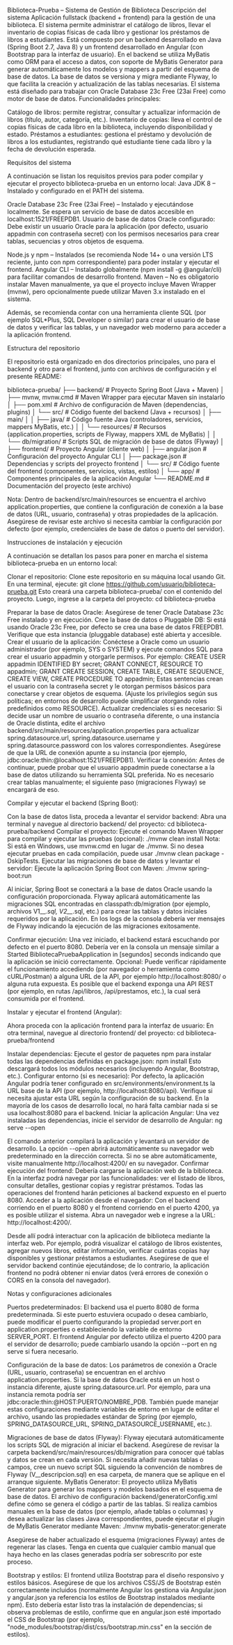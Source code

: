 Biblioteca-Prueba – Sistema de Gestión de Biblioteca
Descripción del sistema
Aplicación fullstack (backend + frontend) para la gestión de una biblioteca. El sistema permite administrar el catálogo de libros, llevar el inventario de copias físicas de cada libro y gestionar los préstamos de libros a estudiantes. Está compuesto por un backend desarrollado en Java (Spring Boot 2.7, Java 8) y un frontend desarrollado en Angular (con Bootstrap para la interfaz de usuario). En el backend se utiliza MyBatis como ORM para el acceso a datos, con soporte de MyBatis Generator para generar automáticamente los modelos y mappers a partir del esquema de base de datos. La base de datos se versiona y migra mediante Flyway, lo que facilita la creación y actualización de las tablas necesarias. El sistema está diseñado para trabajar con Oracle Database 23c Free (23ai Free) como motor de base de datos. Funcionalidades principales:

Catálogo de libros: permite registrar, consultar y actualizar información de libros (título, autor, categoría, etc.).
Inventario de copias: lleva el control de copias físicas de cada libro en la biblioteca, incluyendo disponibilidad y estado.
Préstamos a estudiantes: gestiona el préstamo y devolución de libros a los estudiantes, registrando qué estudiante tiene cada libro y la fecha de devolución esperada.

Requisitos del sistema

A continuación se listan los requisitos previos para poder compilar y ejecutar el proyecto biblioteca-prueba en un entorno local:
Java JDK 8 – Instalado y configurado en el PATH del sistema.

Oracle Database 23c Free (23ai Free) – Instalado y ejecutándose localmente. Se espera un servicio de base de datos accesible en localhost:1521/FREEPDB1.
Usuario de base de datos Oracle configurado: Debe existir un usuario Oracle para la aplicación (por defecto, usuario appadmin con contraseña secret) con los permisos necesarios para crear tablas, secuencias y otros objetos de esquema.

Node.js y npm – Instalados (se recomienda Node 14+ o una versión LTS reciente, junto con npm correspondiente) para poder instalar y ejecutar el frontend.
Angular CLI – Instalado globalmente (npm install -g @angular/cli) para facilitar comandos de desarrollo frontend.
Maven – No es obligatorio instalar Maven manualmente, ya que el proyecto incluye Maven Wrapper (mvnw), pero opcionalmente puede utilizar Maven 3.x instalado en el sistema.

Además, se recomienda contar con una herramienta cliente SQL (por ejemplo SQL*Plus, SQL Developer o similar) para crear el usuario de base de datos y verificar las tablas, y un navegador web moderno para acceder a la aplicación frontend.

Estructura del repositorio

El repositorio está organizado en dos directorios principales, uno para el backend y otro para el frontend, junto con archivos de configuración y el presente README:

biblioteca-prueba/
├── backend/               # Proyecto Spring Boot (Java + Maven)
│   ├── mvnw, mvnw.cmd     # Maven Wrapper para ejecutar Maven sin instalarlo
│   ├── pom.xml            # Archivo de configuración de Maven (dependencias, plugins)
│   └── src/               # Código fuente del backend (Java + recursos)
│       ├── main/
│       │   ├── java/      # Código fuente Java (controladores, servicios, mappers MyBatis, etc.)
│       │   └── resources/ # Recursos (application.properties, scripts de Flyway, mappers XML de MyBatis)
│       │       └── db/migration/  # Scripts SQL de migración de base de datos (Flyway)
│
├── frontend/              # Proyecto Angular (cliente web)
│   ├── angular.json       # Configuración del proyecto Angular CLI
│   ├── package.json       # Dependencias y scripts del proyecto frontend
│   └── src/               # Código fuente del frontend (componentes, servicios, vistas, estilos)
│       └── app/           # Componentes principales de la aplicación Angular
└── README.md              # Documentación del proyecto (este archivo)

Nota: Dentro de backend/src/main/resources se encuentra el archivo application.properties, que contiene la configuración de conexión a la base de datos (URL, usuario, contraseña) y otras propiedades de la aplicación. Asegúrese de revisar este archivo si necesita cambiar la configuración por defecto (por ejemplo, credenciales de base de datos o puerto del servidor).

Instrucciones de instalación y ejecución

A continuación se detallan los pasos para poner en marcha el sistema biblioteca-prueba en un entorno local:

Clonar el repositorio:
Clone este repositorio en su máquina local usando Git. En una terminal, ejecute:
git clone https://github.com/usuario/biblioteca-prueba.git
Esto creará una carpeta biblioteca-prueba/ con el contenido del proyecto. Luego, ingrese a la carpeta del proyecto:
cd biblioteca-prueba

Preparar la base de datos Oracle:
Asegúrese de tener Oracle Database 23c Free instalado y en ejecución.
Cree la base de datos o Pluggable DB: Si está usando Oracle 23c Free, por defecto se crea una base de datos FREEPDB1. Verifique que esta instancia (pluggable database) esté abierta y accesible.
Crear el usuario de la aplicación: Conéctese a Oracle como un usuario administrador (por ejemplo, SYS o SYSTEM) y ejecute comandos SQL para crear el usuario appadmin y otorgarle permisos. Por ejemplo:
CREATE USER appadmin IDENTIFIED BY secret;
GRANT CONNECT, RESOURCE TO appadmin;
GRANT CREATE SESSION, CREATE TABLE, CREATE SEQUENCE, CREATE VIEW, CREATE PROCEDURE TO appadmin;
Estas sentencias crean el usuario con la contraseña secret y le otorgan permisos básicos para conectarse y crear objetos de esquema. (Ajuste los privilegios según sus políticas; en entornos de desarrollo puede simplificar otorgando roles predefinidos como RESOURCE).
Actualizar credenciales si es necesario: Si decide usar un nombre de usuario o contraseña diferente, o una instancia de Oracle distinta, edite el archivo backend/src/main/resources/application.properties para actualizar spring.datasource.url, spring.datasource.username y spring.datasource.password con los valores correspondientes. Asegúrese de que la URL de conexión apunte a su instancia (por ejemplo, jdbc:oracle:thin:@localhost:1521/FREEPDB1).
Verificar la conexión: Antes de continuar, puede probar que el usuario appadmin puede conectarse a la base de datos utilizando su herramienta SQL preferida. No es necesario crear tablas manualmente; el siguiente paso (migraciones Flyway) se encargará de eso.

Compilar y ejecutar el backend (Spring Boot):

Con la base de datos lista, proceda a levantar el servidor backend:
Abra una terminal y navegue al directorio backend/ del proyecto:
cd biblioteca-prueba/backend
Compilar el proyecto: Ejecute el comando Maven Wrapper para compilar y ejecutar las pruebas (opcional):
./mvnw clean install
Nota: Si está en Windows, use mvnw.cmd en lugar de ./mvnw. Si no desea ejecutar pruebas en cada compilación, puede usar ./mvnw clean package -DskipTests.
Ejecutar las migraciones de base de datos y levantar el servidor: Ejecute la aplicación Spring Boot con Maven:
./mvnw spring-boot:run

Al iniciar, Spring Boot se conectará a la base de datos Oracle usando la configuración proporcionada. Flyway aplicará automáticamente las migraciones SQL encontradas en classpath:db/migration (por ejemplo, archivos V1__*.sql, V2__*.sql, etc.) para crear las tablas y datos iniciales requeridos por la aplicación. En los logs de la consola debería ver mensajes de Flyway indicando la ejecución de las migraciones exitosamente.

Confirmar ejecución: Una vez iniciado, el backend estará escuchando por defecto en el puerto 8080. Debería ver en la consola un mensaje similar a Started BibliotecaPruebaApplication in [segundos] seconds indicando que la aplicación se inició correctamente.
Opcional: Puede verificar rápidamente el funcionamiento accediendo (por navegador o herramienta como cURL/Postman) a alguna URL de la API, por ejemplo http://localhost:8080/ o alguna ruta expuesta. Es posible que el backend exponga una API REST (por ejemplo, en rutas /api/libros, /api/prestamos, etc.), la cual será consumida por el frontend.

Instalar y ejecutar el frontend (Angular):

Ahora proceda con la aplicación frontend para la interfaz de usuario:
En otra terminal, navegue al directorio frontend/ del proyecto:
cd biblioteca-prueba/frontend

Instalar dependencias: Ejecute el gestor de paquetes npm para instalar todas las dependencias definidas en package.json:
npm install
Esto descargará todos los módulos necesarios (incluyendo Angular, Bootstrap, etc.).
Configurar entorno (si es necesario): Por defecto, la aplicación Angular podría tener configurado en src/environments/environment.ts la URL base de la API (por ejemplo, http://localhost:8080/api). Verifique si necesita ajustar esta URL según la configuración de su backend. En la mayoría de los casos de desarrollo local, no hará falta cambiar nada si se usa localhost:8080 para el backend.
Iniciar la aplicación Angular: Una vez instaladas las dependencias, inicie el servidor de desarrollo de Angular:
ng serve --open

El comando anterior compilará la aplicación y levantará un servidor de desarrollo. La opción --open abrirá automáticamente su navegador web predeterminado en la dirección correcta. Si no se abre automáticamente, visite manualmente http://localhost:4200/ en su navegador.
Confirmar ejecución del frontend: Debería cargarse la aplicación web de la biblioteca. En la interfaz podrá navegar por las funcionalidades: ver el listado de libros, consultar detalles, gestionar copias y registrar préstamos. Todas las operaciones del frontend harán peticiones al backend expuesto en el puerto 8080.
Acceder a la aplicación desde el navegador:
Con el backend corriendo en el puerto 8080 y el frontend corriendo en el puerto 4200, ya es posible utilizar el sistema. Abra un navegador web e ingrese a la URL: http://localhost:4200/.

Desde allí podrá interactuar con la aplicación de biblioteca mediante la interfaz web. Por ejemplo, podrá visualizar el catálogo de libros existentes, agregar nuevos libros, editar información, verificar cuántas copias hay disponibles y gestionar préstamos a estudiantes.
Asegúrese de que el servidor backend continúe ejecutándose; de lo contrario, la aplicación frontend no podrá obtener ni enviar datos (verá errores de conexión o CORS en la consola del navegador).

Notas y configuraciones adicionales

Puertos predeterminados: El backend usa el puerto 8080 de forma predeterminada. Si este puerto estuviera ocupado o desea cambiarlo, puede modificar el puerto configurando la propiedad server.port en application.properties o estableciendo la variable de entorno SERVER_PORT. El frontend Angular por defecto utiliza el puerto 4200 para el servidor de desarrollo; puede cambiarlo usando la opción --port en ng serve si fuera necesario.

Configuración de la base de datos: Los parámetros de conexión a Oracle (URL, usuario, contraseña) se encuentran en el archivo application.properties. Si la base de datos Oracle está en un host o instancia diferente, ajuste spring.datasource.url. Por ejemplo, para una instancia remota podría ser jdbc:oracle:thin:@HOST:PUERTO/NOMBRE_PDB. También puede manejar estas configuraciones mediante variables de entorno en lugar de editar el archivo, usando las propiedades estándar de Spring (por ejemplo, SPRING_DATASOURCE_URL, SPRING_DATASOURCE_USERNAME, etc.).

Migraciones de base de datos (Flyway): Flyway ejecutará automáticamente los scripts SQL de migración al iniciar el backend. Asegúrese de revisar la carpeta backend/src/main/resources/db/migration para conocer qué tablas y datos se crean en cada versión. Si necesita añadir nuevas tablas o campos, cree un nuevo script SQL siguiendo la convención de nombres de Flyway (V<numero>__descripcion.sql) en esa carpeta, de manera que se aplique en el arranque siguiente.
MyBatis Generator: El proyecto utiliza MyBatis Generator para generar los mappers y modelos basados en el esquema de base de datos. El archivo de configuración backend/generatorConfig.xml define cómo se genera el código a partir de las tablas. Si realiza cambios manuales en la base de datos (por ejemplo, añade tablas o columnas) y desea actualizar las clases Java correspondientes, puede ejecutar el plugin de MyBatis Generator mediante Maven:
./mvnw mybatis-generator:generate

Asegúrese de haber actualizado el esquema (migraciones Flyway) antes de regenerar las clases. Tenga en cuenta que cualquier cambio manual que haya hecho en las clases generadas podría ser sobrescrito por este proceso.

Bootstrap y estilos: El frontend utiliza Bootstrap para el diseño responsivo y estilos básicos. Asegúrese de que los archivos CSS/JS de Bootstrap estén correctamente incluidos (normalmente Angular los gestiona via Angular.json y angular.json ya referencia los estilos de Bootstrap instalados mediante npm). Esto debería estar listo tras la instalación de dependencias; si observa problemas de estilo, confirme que en angular.json esté importado el CSS de Bootstrap (por ejemplo, "node_modules/bootstrap/dist/css/bootstrap.min.css" en la sección de estilos).
